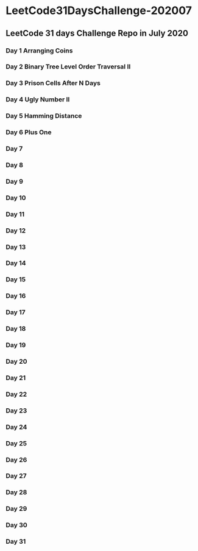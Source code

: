 # LeetCode31DaysChallenge-202007
## LeetCode 31 days Challenge Repo in July 2020
### Day 1 Arranging Coins
### Day 2 Binary Tree Level Order Traversal II
### Day 3 Prison Cells After N Days
### Day 4 Ugly Number II
### Day 5 Hamming Distance
### Day 6 Plus One
### Day 7 
### Day 8 
### Day 9 
### Day 10
### Day 11
### Day 12
### Day 13
### Day 14
### Day 15
### Day 16
### Day 17
### Day 18
### Day 19
### Day 20
### Day 21
### Day 22
### Day 23
### Day 24
### Day 25
### Day 26
### Day 27
### Day 28
### Day 29
### Day 30
### Day 31